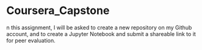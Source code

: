 # Coursera_Capstone
n this assignment, I will be asked to create a new repository on my Github account, and to create a Jupyter Notebook and submit a shareable link to it for peer evaluation.
